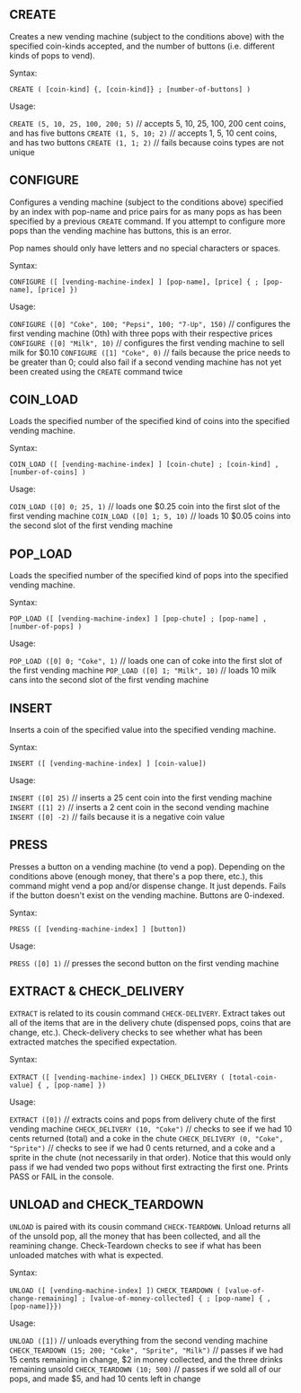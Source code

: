 ## CREATE

Creates a new vending machine (subject to the conditions above) with the specified coin-kinds accepted, and the number of buttons (i.e. different kinds of pops to vend).

Syntax:

`CREATE ( [coin-kind] {, [coin-kind]} ; [number-of-buttons] )`

Usage:

`CREATE (5, 10, 25, 100, 200; 5)` // accepts 5, 10, 25, 100, 200 cent coins, and has five buttons
`CREATE (1, 5, 10; 2)` // accepts 1, 5, 10 cent coins, and has two buttons
`CREATE (1, 1; 2)` // fails because coins types are not unique

## CONFIGURE

Configures a vending machine (subject to the conditions above) specified by an index with pop-name and price pairs for as many pops as has been specified by a previous `CREATE` command. If you attempt to configure more pops than the vending machine has buttons, this is an error.

Pop names should only have letters and no special characters or spaces.

Syntax:

`CONFIGURE ([ [vending-machine-index] ] [pop-name], [price] { ; [pop-name], [price] })`

Usage:

`CONFIGURE ([0] "Coke", 100; "Pepsi", 100; "7-Up", 150)` // configures the first vending machine (0th) with three pops with their respective prices
`CONFIGURE ([0] "Milk", 10)` // configures the first vending machine to sell milk for $0.10
`CONFIGURE ([1] "Coke", 0)` // fails because the price needs to be greater than 0; could also fail if a second vending machine has not yet been created using the `CREATE` command twice

## COIN_LOAD

Loads the specified number of the specified kind of coins into the specified vending machine.

Syntax:

`COIN_LOAD ([ [vending-machine-index] ] [coin-chute] ; [coin-kind] , [number-of-coins] )`

Usage:

`COIN_LOAD ([0] 0; 25, 1)` // loads one $0.25 coin into the first slot of the first vending machine
`COIN_LOAD ([0] 1; 5, 10)` // loads 10 $0.05 coins into the second slot of the first vending machine

## POP_LOAD

Loads the specified number of the specified kind of pops into the specified vending machine.

Syntax: 

`POP_LOAD ([ [vending-machine-index] ] [pop-chute] ; [pop-name] , [number-of-pops] )`

Usage:

`POP_LOAD ([0] 0; "Coke", 1)` // loads one can of coke into the first slot of the first vending machine
`POP_LOAD ([0] 1; "Milk", 10)` // loads 10 milk cans into the second slot of the first vending machine

## INSERT

Inserts a coin of the specified value into the specified vending machine.

Syntax:

`INSERT ([ [vending-machine-index] ] [coin-value])`

Usage:

`INSERT ([0] 25)` // inserts a 25 cent coin into the first vending machine
`INSERT ([1] 2)` // inserts a 2 cent coin in the second vending machine
`INSERT ([0] -2)` // fails because it is a negative coin value

## PRESS

Presses a button on a vending machine (to vend a pop). Depending on the conditions above (enough money, that there's a pop there, etc.), this command might vend a pop and/or dispense change. It just depends. Fails if the button doesn't exist on the vending machine. Buttons are 0-indexed.

Syntax:

`PRESS ([ [vending-machine-index] ] [button])`

Usage:

`PRESS ([0] 1)` // presses the second button on the first vending machine

## EXTRACT & CHECK_DELIVERY

`EXTRACT` is related to its cousin command `CHECK-DELIVERY`. Extract takes out all of the items that are in the delivery chute (dispensed pops, coins that are change, etc.). Check-delivery checks to see whether what has been extracted matches the specified expectation.

Syntax:

`EXTRACT ([ [vending-machine-index] ])`
`CHECK_DELIVERY ( [total-coin-value] { , [pop-name] })`

Usage:

`EXTRACT ([0])` // extracts coins and pops from delivery chute of the first vending machine
`CHECK_DELIVERY (10, "Coke")` // checks to see if we had 10 cents returned (total) and a coke in the chute
`CHECK_DELIVERY (0, "Coke", "Sprite")` // checks to see if we had 0 cents returned, and a coke and a sprite in the chute (not necessarily in that order). Notice that this would only pass if we had vended two pops without first extracting the first one. Prints PASS or FAIL in the console.

## UNLOAD and CHECK_TEARDOWN

`UNLOAD` is paired with its cousin command `CHECK-TEARDOWN`. Unload returns all of the unsold pop, all the money that has been collected, and all the reamining change. Check-Teardown checks to see if what has been unloaded matches with what is expected.

Syntax:

`UNLOAD ([ [vending-machine-index] ])`
`CHECK_TEARDOWN ( [value-of-change-remaining] ; [value-of-money-collected] { ; [pop-name] { , [pop-name]}})`

Usage:

`UNLOAD ([1])` // unloads everything from the second vending machine
`CHECK_TEARDOWN (15; 200; "Coke", "Sprite", "Milk")` // passes if we had 15 cents remaining in change, $2 in money collected, and the three drinks remaining unsold
`CHECK_TEARDOWN (10; 500)` // passes if we sold all of our pops, and made $5, and had 10 cents left in change